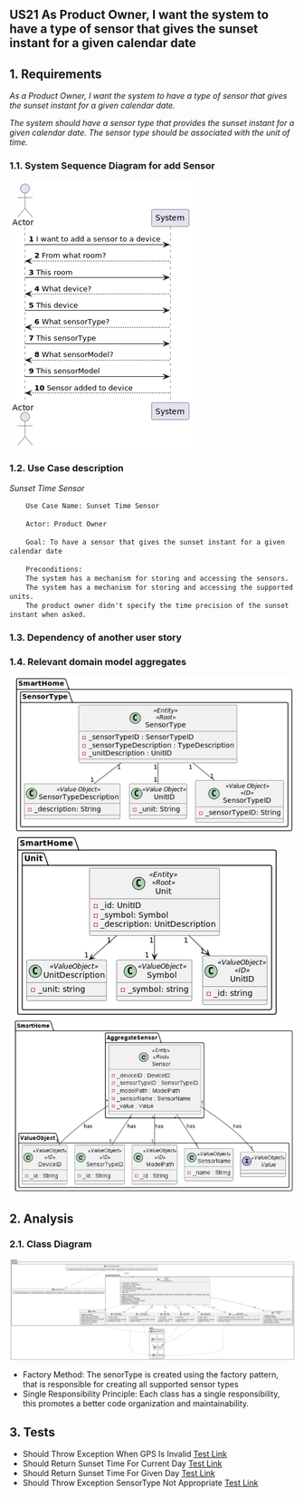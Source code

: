 ## US21 As Product Owner, I want the system to have a type of sensor that gives the sunset instant for a given calendar date

## 1. Requirements
_As a Product Owner, I want the system to have a type of sensor that gives the sunset instant for a given calendar date._

_The system should have a sensor type that provides the sunset instant for a given calendar date. The sensor type should be associated with the unit of time._

### 1.1. System Sequence Diagram for add Sensor
![System Sequence Diagram](./artifacts/US07SSD.png)

### 1.2. Use Case description
_Sunset Time Sensor_
    
        Use Case Name: Sunset Time Sensor
        
        Actor: Product Owner
        
        Goal: To have a sensor that gives the sunset instant for a given calendar date
    
        Preconditions:
        The system has a mechanism for storing and accessing the sensors.
        The system has a mechanism for storing and accessing the supported units.
        The product owner didn't specify the time precision of the sunset instant when asked.



### 1.3. Dependency of another user story

### 1.4. Relevant domain model aggregates
![SensorType](../../../docs/general/agreggateModels/sensorTypeAggregate.png)
![Unit](../../../docs/general/agreggateModels/Unit.png)
![Sensor](../../../docs/general/agreggateModels/Sensor.png)

## 2. Analysis
### 2.1. Class Diagram
![ClassDiagram](./artifacts/US21CD.png)


- Factory Method: The senorType is created using the factory pattern, that is responsible for creating all supported sensor types
- Single Responsibility Principle: Each class has a single responsibility, this promotes a better code organization and maintainability.

## 3. Tests

- Should Throw Exception When GPS Is Invalid [Test Link](../../../test/java/SmartHomeDDD/controller/SunsetTimeSensorTest.java#L89)
- Should Return Sunset Time For Current Day [Test Link](../../../test/java/SmartHomeDDD/controller/SunsetTimeSensorTest.java#L103)
- Should Return Sunset Time For Given Day [Test Link](../../../test/java/SmartHomeDDD/controller/SunsetTimeSensorTest.java#L120)
- Should Throw Exception SensorType Not Appropriate [Test Link](../../../test/java/SmartHomeDDD/controller/SunsetTimeSensorTest.java#L47)
